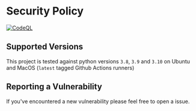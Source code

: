 # Security Policy

[![CodeQL](https://github.com/SauravMaheshkar/Link-Property-Prediction/actions/workflows/codeql-analysis.yml/badge.svg)](https://github.com/SauravMaheshkar/Link-Property-Prediction/actions/workflows/codeql-analysis.yml)

## Supported Versions

This project is tested against python versions `3.8`, `3.9` and `3.10` on Ubuntu and MacOS (`latest` tagged Github Actions runners)

## Reporting a Vulnerability

If you've encountered a new vulnerability please feel free to open a issue.
